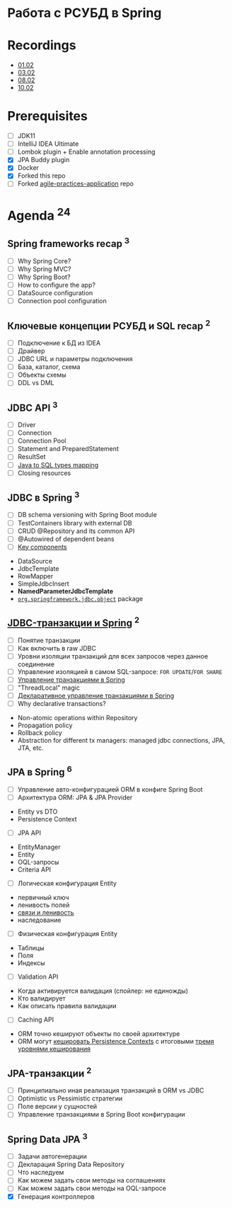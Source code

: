 Работа с РСУБД в Spring
=======================

Recordings
==========
- [01.02](https://us02web.zoom.us/rec/share/q4hpzHjbMFa94VSmDToWICO01WT7oC7vFzILa-O2PKbI0oYH-obSCzyoEgh6bNyl.u7LnxFSTmL8auWAO)
- [03.02](https://us02web.zoom.us/rec/share/BrhwBcDwL1uXsSKRYcE-RRQeYkk4wbgOzOzdj1XY0bpvtbM2O8zdfl1BzJutepDz.bh8xuLJjPhGzRewg)
- [08.02](https://us02web.zoom.us/rec/share/zcuIl-Otg07iUt-Xkm-dJZSYyTVX0fuoTrFgGAlWd0ycpHOZ3GlaQrKS_cfkEaxI.7jmDgKeP64XyqbkM)
- [10.02](https://us02web.zoom.us/rec/share/lIf7yuJ2gbuh1I8VA2s41DibdN7HW255Dm9DVRKvt-L8Q2lYoPTq2s1JFWW-pmLQ.7y82kPHzPjn1KpsY)

Prerequisites
=============
- [ ] JDK11
- [ ] IntelliJ IDEA Ultimate
- [ ] Lombok plugin + Enable annotation processing
- [x] JPA Buddy plugin
- [x] Docker
- [x] Forked this repo
- [ ] Forked [agile-practices-application](https://github.com/eugene-krivosheyev/agile-practices-application) repo

Agenda <sup>24</sup>
======

Spring frameworks recap <sup>3</sup>
-----------------------
- [ ] Why Spring Core?
- [ ] Why Spring MVC?
- [ ] Why Spring Boot?
- [ ] How to configure the app?
- [ ] DataSource configuration 
- [ ] Connection pool configuration

Ключевые концепции РСУБД и SQL recap <sup>2</sup>
------------------------------------
- [ ] Подключение к БД из IDEA
- [ ] Драйвер
- [ ] JDBC URL и параметры подключения
- [ ] База, каталог, схема
- [ ] Объекты схемы
- [ ] DDL vs DML

JDBC API <sup>3</sup>
--------
- [ ] Driver
- [ ] Connection
- [ ] Connection Pool
- [ ] Statement and PreparedStatement
- [ ] ResultSet
- [ ] [Java to SQL types mapping](https://docs.oracle.com/javase/1.5.0/docs/guide/jdbc/getstart/table8.5.html)
- [ ] Closing resources

JDBC в Spring <sup>3</sup>
-------------
- [ ] DB schema versioning with Spring Boot module
- [ ] TestContainers library with external DB
- [ ] CRUD @Repository and its common API
- [ ] @Autowired of dependent beans
- [ ] [Key components](https://docs.spring.io/spring-framework/docs/current/reference/html/data-access.html#jdbc-choose-style)
- DataSource
- JdbcTemplate
- RowMapper
- SimpleJdbcInsert
- **NamedParameterJdbcTemplate**
- [`org.springframework.jdbc.object`](https://docs.spring.io/spring-framework/docs/current/javadoc-api/org/springframework/jdbc/object/package-summary.html) package

[JDBC-транзакции и Spring](https://www.marcobehler.com/guides/spring-transaction-management-transactional-in-depth) <sup>2</sup>
------------------------
- [ ] Понятие транзакции
- [ ] Как включить в raw JDBC
- [ ] Уровни изоляции транзакций для всех запросов через данное соединение
- [ ] Управление изоляцией в самом SQL-запросе: `FOR UPDATE`/`FOR SHARE`
- [ ] [Управление транзакциями в Spring](https://docs.spring.io/spring-framework/docs/current/reference/html/data-access.html#transaction)
- [ ] "ThreadLocal" magic
- [ ] [Декларативное управление транзакциями в Spring](https://docs.spring.io/spring-framework/docs/current/reference/html/data-access.html#transaction-declarative-annotations)
- [ ] Why declarative transactions?
- Non-atomic operations within Repository
- Propagation policy
- Rollback policy
- Abstraction for different tx managers: managed jdbc connections, JPA, JTA, etc.

JPA в Spring <sup>6</sup>
------------
- [ ] Управление авто-конфигурацией ORM в конфиге Spring Boot
- [ ] Архитектура ORM: JPA & JPA Provider
- Entity vs DTO
- Persistence Context 
- [ ] JPA API 
- EntityManager
- Entity
- OQL-запросы
- Criteria API
- [ ] Логическая конфигурация Entity
- первичный ключ
- ленивость полей
- [связи и ленивость](https://www.baeldung.com/hibernate-lazy-eager-loading)
- наследование
- [ ] Физическая конфигурация Entity
- Таблицы
- Поля
- Индексы
- [ ] Validation API
- Когда активируется валидация (спойлер: не единожды)
- Кто валидирует
- Как описать правила валидации
- [ ] Caching API
- ORM точно кешируют объекты по своей архитектуре
- ORM могут [кешировать Persistence Contexts](https://www.tutorialspoint.com/hibernate/hibernate_caching.htm) с итоговыми [тремя уровнями кеширования](https://habr.com/ru/post/135176/) 

JPA-транзакции <sup>2</sup>
--------------
- [ ] Принципиально иная реализация транзакций в ORM vs JDBC
- [ ] Optimistic vs Pessimistic стратегии
- [ ] Поле версии у сущностей
- [ ] Управление транзакциями в Spring Boot конфигурации

Spring Data JPA <sup>3</sup>
---------------
- [ ] Задачи автогенерации
- [ ] Декларация Spring Data Repository
- [ ] Что наследуем
- [ ] Как можем задать свои методы на соглашениях
- [ ] Как можем задать свои методы на OQL-запросе
- [x] Генерация контроллеров
